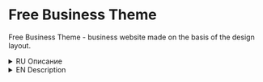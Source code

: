 # Free Business Theme
Free Business Theme - business website made on the basis of the design layout.

<details>
 <summary>RU Описание</summary>
 
## Как запустить?
 
 <details>
 <summary>GitHub Pages (рекомендуется)</summary>
 <br> 
  Вы можете запустить проект не скачивая его, сразу открыв в браузере.

  Для этого откройте [этот сайт на GitHub Pages]
  <br> (рекомендую выключить редакторы внешнего вида страниц вроде *dark-reader*.)
 <br> <br>
 </details>
 
  <details>
   <summary>VS Code</summary>
   <br>
			
  1. Скопируйте путь к репозиторию, **не забыв указать интересующую вас ветку**.
   
   <img src="/readmeFiles/howToLaunchVSCode/howToLaunch_vsc1.png" width="800" height="400" />
			
   ***
			
  2. Запустите Visual Studio Code, где, выбрав элемент Explorer, выберите **Clone repository**.
			
<img src="/readmeFiles/howToLaunchVSCode/howToLaunch_vsc2.png" width="800" height="400" />
			
   ***
			
  3. Во всплывающем окне введите ранее скопированный путь к репозиторию и выберите папку, в которой вы хотите сохранить файлы. 
			<br>
<img src="/readmeFiles/howToLaunchVSCode/howToLaunch_vsc3.png" width="800" height="400" />
			
  > *Убедитесь, что в терминале vs code указан путь **к папке проекта!***
  > <br> <br>
  > *Убедитесь, что у вас установлен Python (скорее всего, вам понадобится версия 2.7, если установлена более новая, возможно, вам придется ее удалить).*
   ***
   
  4. Откройте терминал (**ctrl + j** или **вид** -> **терминал**), введите ``npm i``.
   ***
   5. Если в процессе выполнения команды всё пойдёт по плану, вы увидите что-то вроде этого: 
<img src="/readmeFiles/howToLaunchVSCode/howToLaunch_vsc4.png" width="800" height="400" />
			
   ***
			
   6. Запустите Gulp введя команду ``gulp``.
  *Если команда не сработает (ответит что-то вроде "не найдена такая команда"), попробуйте установить **gulp-cli**, введя ``npm -g install gulp-cli``.*
  <br> Окно с главной страницей проекта будет открыта в вашем браузере по умолчанию (*если всё-таки не откроется, попробуйте перезагрузить её используя* ***ctrl + f5***)
   
  <br>
  </details>
 
<details>
<summary>В браузере</summary>
<br>
		
Скорее всего вы должны будете получить проект другим способом, но допустим, вам интересен именно этот вариант.

1. Скачайте проект **в виде ZIP файла**. 
<img src="/readmeFiles/howToLaunchBrowser/howToLaunch_browser1.png" width="800" height="400" />

***
	
2. Откройте архив и найдиите папку с выходными файлами проекта (скорее всего она не будет называться #src), разархивируйте её на ваш	ПК.
По необходимости вы можете получить макет дизайна этого сайта.
<img src="/readmeFiles/howToLaunchBrowser/howToLaunch_browser2.png" width="auto" height="400" />
	
***
	
3. Найдите в папке файл **index.html** и запустите его в удобном для вас браузере.
		
<br>
</details>
 
Если у вас есть вопросы, вы можете написать мне на почту <a href="mailto:ccoldatheinrich@yandex.ru"> ccoldatheinrich@yandex.ru</a>
  
</details>


<details>
<summary>EN Description</summary>
 
 ## How to launch?
 
 <details>
  <summary>GitHub Pages (recommented)</summary>
<br>
  You can run the project in the browser without downloading.

  To do this, open [this site on GitHub Pages] 
  <br> (i recommend disabling external modifiers for page properties, such as *dark-reader*.)
<br>
 </details>
 
 <details>
  <summary>VS Code</summary>

   1. Copy the path to the repository, **not forgetting to specify the branch you are interested in**. 
<img src="/readmeFiles/howToLaunchVSCode/howToLaunch_vsc1.png" width="800" height="400" />
		
***
		
   2. Start Visual Studio Code, where by selecting the Explorer item, select **Clone repository**. 
<img src="/readmeFiles/howToLaunchVSCode/howToLaunch_vsc2.png" width="800" height="400" />
		
***
		
   3. In the pop-up window, enter the previously copied path to the repository and select the folder where you want to save the files. 
<img src="/readmeFiles/howToLaunchVSCode/howToLaunch_vsc3.png" width="800" height="400" />
		
***
		
   > *Make sure that the path to the project folder is specified in the terminal!*
			<br> <br>
   > *Make sure you have Python installed (most likely you will need version 2.7, if a newer one is installed, you may have to uninstall it).*
		
***
		
   4. Enter terminal (**ctrl + j** or **view** -> **terminal**) ``npm i`` command.
		
***

   5. If there are no errors in the process, you will see something like this: 
<img src="/readmeFiles/howToLaunchVSCode/howToLaunch_vsc4.png" width="800" height="400" />
		
***
		
   6. Start Gulp from the terminal by entering the ``gulp`` command.
  <br> If this command doesn't work (you probably wouldn't find it), try installing **gulp-cli** via ``npm -g install gulp-cli``.
  <br> A window with the main page of the project will open in the browser by default (*if it does not load correctly, you may need to update it using* ***ctrl + f5***).

  </details>

 <details>
  <summary>Just in a browser</summary>
<br>
		
  Most likely, you will be given the folder with the project you are interested in in a different way, but if you are still interested in:
  1. Download the project **via ZIP**. 
<img src="/readmeFiles/howToLaunchBrowser/howToLaunch_browser1.png" width="800" height="400" />
		
***		
		
  2. Open the archive and find the folder with the final files (most likely it will not be named #src), extract it to your PC.
  If you're interested, you can download a mockup of the original design.
<img src="/readmeFiles/howToLaunchBrowser/howToLaunch_browser2.png" width="auto" height="400" />
		
***
		
  3. Run the **index.html** file in your browser.

<br>
 </details>

If you have any questions or suggestions, write to me by email <a href="mailto:ccoldatheinrich@yandex.ru">ccoldatheinrich@yandex.ru</a>

</details>

[этот сайт на GitHub Pages]: https://ulyanov-programmer.github.io/Free-Business-Theme/Free%20Business%20Theme
[this site on GitHub Pages]: https://ulyanov-programmer.github.io/Free-Business-Theme/Free%20Business%20Theme
